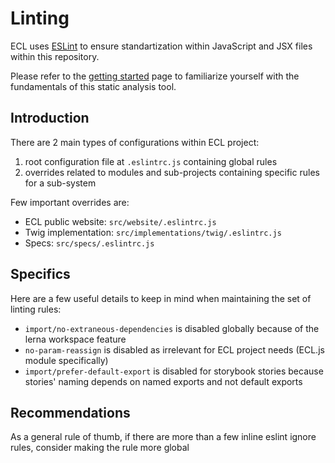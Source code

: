 # Linting

ECL uses [ESLint](https://eslint.org/) to ensure standartization within JavaScript and JSX files within this repository.

Please refer to the [getting started](https://eslint.org/docs/user-guide/getting-started) page to familiarize yourself with the fundamentals of this static analysis tool.

## Introduction

There are 2 main types of configurations within ECL project:

1. root configuration file at `.eslintrc.js` containing global rules
2. overrides related to modules and sub-projects containing specific rules for a sub-system

Few important overrides are:

- ECL public website: `src/website/.eslintrc.js`
- Twig implementation: `src/implementations/twig/.eslintrc.js`
- Specs: `src/specs/.eslintrc.js`

## Specifics

Here are a few useful details to keep in mind when maintaining the set of linting rules:

- `import/no-extraneous-dependencies` is disabled globally because of the lerna workspace feature
- `no-param-reassign` is disabled as irrelevant for ECL project needs (ECL.js module specifically)
- `import/prefer-default-export` is disabled for storybook stories because stories' naming depends on named exports and not default exports

## Recommendations

As a general rule of thumb, if there are more than a few inline eslint ignore rules, consider making the rule more global
